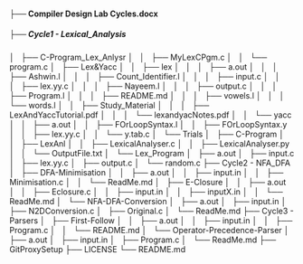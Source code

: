 #### ├── Compiler Design Lab Cycles.docx
##### ├── Cycle1 - Lexical_Analysis
│   ├── C-Program_Lex_Anlysr
│   │   ├── MyLexCPgm.c
│   │   └── program.c
│   ├── Lex&Yacc
│   │   ├── lex
│   │   │   ├── a.out
│   │   │   ├── Ashwin.l
│   │   │   ├── Count_Identifier.l
│   │   │   ├── input.c
│   │   │   ├── lex.yy.c
│   │   │   ├── Nayeem.l
│   │   │   ├── output.c
│   │   │   ├── Program.l
│   │   │   ├── README.md
│   │   │   ├── vowels.l
│   │   │   └── words.l
│   │   ├── Study_Material
│   │   │   ├── LexAndYaccTutorial.pdf
│   │   │   └── lexandyacNotes.pdf
│   │   └── yacc
│   │       ├── a.out
│   │       ├── FOrLoopSyntax.l
│   │       ├── FOrLoopSyntax.y
│   │       ├── lex.yy.c
│   │       └── y.tab.c
│   └── Trials
│       ├── C-Program
│       │   ├── LexAnl
│       │   ├── LexicalAnalyser.c
│       │   ├── LexicalAnalyser.py
│       │   └── OutputFile.txt
│       └── Lex_Program
│           ├── a.out
│           ├── input.c
│           ├── lex.yy.c
│           ├── output.c
│           └── random.c
├── Cycle2 - NFA_DFA
│   ├── DFA-Minimisation
│   │   ├── a.out
│   │   ├── input.in
│   │   ├── Minimisation.c
│   │   └── ReadMe.md
│   ├── E-Closure
│   │   ├── a.out
│   │   ├── Eclosure.c
│   │   ├── input.in
│   │   ├── inputX.in
│   │   └── ReadMe.md
│   └── NFA-DFA-Conversion
│       ├── a.out
│       ├── input.in
│       ├── N2DConversion.c
│       ├── Original.c
│       └── ReadMe.md
├── Cycle3 - Parsers
│   ├── First-Follow
│   │   ├── a.out
│   │   ├── input.in
│   │   ├── Program.c
│   │   └── README.md
│   └── Operator-Precedence-Parser
│       ├── a.out
│       ├── input.in
│       ├── Program.c
│       └── ReadMe.md
├── GitProxySetup
├── LICENSE
└── README.md

